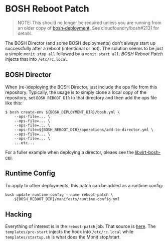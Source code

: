 # BOSH Reboot Patch

> NOTE: This should no longer be required unless you are running from an older copy of [bosh-deployment](https://github.com/cloudfoundry/bosh-deployment). See cloudfoundry/bosh#2131 for details.

The BOSH Director (and some BOSH deployments) don't always start up successfully after a reboot (intentional or not). The solution seems to be just a simple `monit stop all` followed by a `monit start all`. _BOSH Reboot Patch_ injects that into `/etc/rc.local`.

## BOSH Director

When (re-)deploying the BOSH Director, just include the ops file from this repository. Typically, the usage is to simply clone a local copy of the repository, set `BOSH_REBOOT_DIR` to that directory and then add the ops file like this:
```
$ bosh create-env ${BOSH_DEPLOYMENT_DIR}/bosh.yml \
    --ops-file=... \
    --ops-file=... \
    --ops-file=... \
    --ops-file=${BOSH_REBOOT_DIR}/operations/add-to-director.yml \
    --ops-file=... \
    --ops-file=... \
    ...etc...
```

For a fuller example when deploying a director, pleaes see the [libvirt-bosh-cpi](https://github.com/a2geek/libvirt-bosh-cpi).

## Runtime Config

To apply to other deployments, this patch can be added as a runtime config:
```
bosh update-runtime-config --name reboot-patch \
    ${BOSH_REBOOT_DIR}/manifests/runtime-config.yml
```

## Hacking

Everything of interest is in the `reboot-patch` job. That source is [here](https://github.com/a2geek/bosh-reboot-patch/tree/master/jobs/reboot-patch).  The `templates/pre-start` injects the hook into `/etc/rc.local` while `templates/startup.sh` is what does the Monit stop/start.
